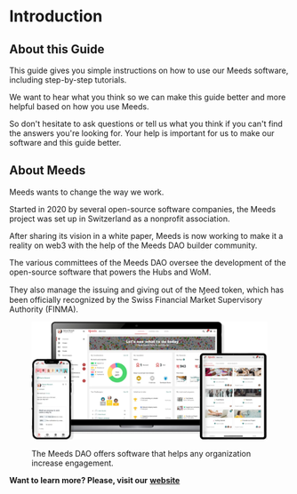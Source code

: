# Introduction

## About this Guide

This guide gives you simple instructions on how to use our Meeds software, including step-by-step tutorials.&#x20;

We want to hear what you think so we can make this guide better and more helpful based on how you use Meeds.&#x20;

So don't hesitate to ask questions or tell us what you think if you can't find the answers you're looking for. Your help is important for us to make our software and this guide better.

## About Meeds

Meeds wants to change the way we work.&#x20;

Started in 2020 by several open-source software companies, the Meeds project was set up in Switzerland as a nonprofit association.&#x20;

After sharing its vision in a white paper, Meeds is now working to make it a reality on web3 with the help of the Meeds DAO builder community.&#x20;

The various committees of the Meeds DAO oversee the development of the open-source software that powers the Hubs and WoM.&#x20;

They also manage the issuing and giving out of the Ɱeed token, which has been officially recognized by the Swiss Financial Market Supervisory Authority (FINMA).

<figure>

![](../.gitbook/assets/hero_image.webp)<figcaption>

The Meeds DAO offers software that helps any organization increase engagement.</figcaption></figure>

**Want to learn more? Please, visit our** [**website**](https://www.meeds.io/)
